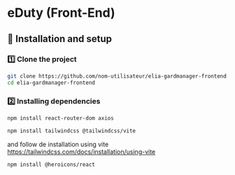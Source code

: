# eDuty (Front-End)



## 🚀 Installation and setup


### 1️⃣ Clone the project
```bash
git clone https://github.com/nom-utilisateur/elia-gardmanager-frontend.git
cd elia-gardmanager-frontend
```
### 2️⃣ Installing dependencies

```bash
npm install react-router-dom axios
```

```bash
npm install tailwindcss @tailwindcss/vite
```
and follow de installation using vite https://tailwindcss.com/docs/installation/using-vite

```bash
npm install @heroicons/react
```
